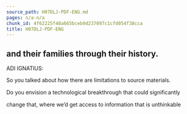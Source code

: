 ```yaml
---
source_path: H07DLJ-PDF-ENG.md
pages: n/a-n/a
chunk_id: 4f62225f48a665bceb9d237097c1cfd054f38cca
title: H07DLJ-PDF-ENG
---
```

## and their families through their history.

ADI IGNATIUS:

So you talked about how there are limitations to source materials.

Do you envision a technological breakthrough that could signiﬁcantly

change that, where we’d get access to information that is unthinkable
